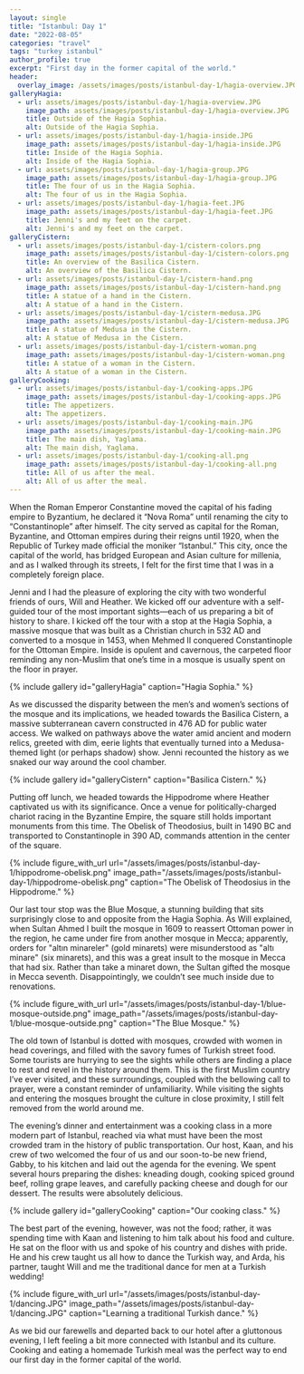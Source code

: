 ```yaml
---
layout: single
title: "Istanbul: Day 1"
date: "2022-08-05"
categories: "travel"
tags: "turkey istanbul"
author_profile: true
excerpt: "First day in the former capital of the world."
header:
  overlay_image: /assets/images/posts/istanbul-day-1/hagia-overview.JPG
galleryHagia:
  - url: assets/images/posts/istanbul-day-1/hagia-overview.JPG
    image_path: assets/images/posts/istanbul-day-1/hagia-overview.JPG
    title: Outside of the Hagia Sophia.
    alt: Outside of the Hagia Sophia.
  - url: assets/images/posts/istanbul-day-1/hagia-inside.JPG
    image_path: assets/images/posts/istanbul-day-1/hagia-inside.JPG
    title: Inside of the Hagia Sophia.
    alt: Inside of the Hagia Sophia.
  - url: assets/images/posts/istanbul-day-1/hagia-group.JPG
    image_path: assets/images/posts/istanbul-day-1/hagia-group.JPG
    title: The four of us in the Hagia Sophia.
    alt: The four of us in the Hagia Sophia.
  - url: assets/images/posts/istanbul-day-1/hagia-feet.JPG
    image_path: assets/images/posts/istanbul-day-1/hagia-feet.JPG
    title: Jenni's and my feet on the carpet.
    alt: Jenni's and my feet on the carpet.
galleryCistern:
  - url: assets/images/posts/istanbul-day-1/cistern-colors.png
    image_path: assets/images/posts/istanbul-day-1/cistern-colors.png
    title: An overview of the Basilica Cistern.
    alt: An overview of the Basilica Cistern.
  - url: assets/images/posts/istanbul-day-1/cistern-hand.png
    image_path: assets/images/posts/istanbul-day-1/cistern-hand.png
    title: A statue of a hand in the Cistern.
    alt: A statue of a hand in the Cistern.
  - url: assets/images/posts/istanbul-day-1/cistern-medusa.JPG
    image_path: assets/images/posts/istanbul-day-1/cistern-medusa.JPG
    title: A statue of Medusa in the Cistern.
    alt: A statue of Medusa in the Cistern.
  - url: assets/images/posts/istanbul-day-1/cistern-woman.png
    image_path: assets/images/posts/istanbul-day-1/cistern-woman.png
    title: A statue of a woman in the Cistern.
    alt: A statue of a woman in the Cistern.
galleryCooking:
  - url: assets/images/posts/istanbul-day-1/cooking-apps.JPG
    image_path: assets/images/posts/istanbul-day-1/cooking-apps.JPG
    title: The appetizers.
    alt: The appetizers.
  - url: assets/images/posts/istanbul-day-1/cooking-main.JPG
    image_path: assets/images/posts/istanbul-day-1/cooking-main.JPG
    title: The main dish, Yaglama.
    alt: The main dish, Yaglama.
  - url: assets/images/posts/istanbul-day-1/cooking-all.png
    image_path: assets/images/posts/istanbul-day-1/cooking-all.png
    title: All of us after the meal.
    alt: All of us after the meal.
---
```


When the Roman Emperor Constantine moved the capital of his fading empire to Byzantium, he declared it “Nova Roma” until renaming the city to “Constantinople” after himself. The city served as capital for the Roman, Byzantine, and Ottoman empires during their reigns until 1920, when the Republic of Turkey made official the moniker “Istanbul.” This city, once the capital of the world, has bridged European and Asian culture for millenia, and as I walked through its streets, I felt for the first time that I was in a completely foreign place.

Jenni and I had the pleasure of exploring the city with two wonderful friends of ours, Will and Heather. We kicked off our adventure with a self-guided tour of the most important sights—each of us preparing a bit of history to share. I kicked off the tour with a stop at the Hagia Sophia, a massive mosque that was built as a Christian church in 532 AD and converted to a mosque in 1453, when Mehmed II conquered Constantinople for the Ottoman Empire. Inside is opulent and cavernous, the carpeted floor reminding any non-Muslim that one’s time in a mosque is usually spent on the floor in prayer.

{% include gallery id="galleryHagia" caption="Hagia Sophia." %}

As we discussed the disparity between the men’s and women’s sections of the mosque and its implications, we headed towards the Basilica Cistern, a massive subterranean cavern constructed in 476 AD for public water access. We walked on pathways above the water amid ancient and modern relics, greeted with dim, eerie lights that eventually turned into a Medusa-themed light (or perhaps shadow) show. Jenni recounted the history as we snaked our way around the cool chamber.

{% include gallery id="galleryCistern" caption="Basilica Cistern." %}

Putting off lunch, we headed towards the Hippodrome where Heather captivated us with its significance. Once a venue for politically-charged chariot racing in the Byzantine Empire, the square still holds important monuments from this time. The Obelisk of Theodosius, built in 1490 BC and transported to Constantinople in 390 AD, commands attention in the center of the square.

{% include figure_with_url
    url="/assets/images/posts/istanbul-day-1/hippodrome-obelisk.png"
    image_path="/assets/images/posts/istanbul-day-1/hippodrome-obelisk.png"
    caption="The Obelisk of Theodosius in the Hippodrome."
%}

Our last tour stop was the Blue Mosque, a stunning building that sits surprisingly close to and opposite from the Hagia Sophia. As Will explained, when Sultan Ahmed I built the mosque in 1609 to reassert Ottoman power in the region, he came under fire from another mosque in Mecca; apparently, orders for "altın minareler" (gold minarets) were misunderstood as "altı minare" (six minarets), and this was a great insult to the mosque in Mecca that had six. Rather than take a minaret down, the Sultan gifted the mosque in Mecca seventh. Disappointingly, we couldn’t see much inside due to renovations.

{% include figure_with_url
    url="/assets/images/posts/istanbul-day-1/blue-mosque-outside.png"
    image_path="/assets/images/posts/istanbul-day-1/blue-mosque-outside.png"
    caption="The Blue Mosque."
%}

The old town of Istanbul is dotted with mosques, crowded with women in head coverings, and filled with the savory fumes of Turkish street food. Some tourists are hurrying to see the sights while others are finding a place to rest and revel in the history around them. This is the first Muslim country I’ve ever visited, and these surroundings, coupled with the bellowing call to prayer, were a constant reminder of unfamiliarity. While visiting the sights and entering the mosques brought the culture in close proximity, I still felt removed from the world around me.

The evening’s dinner and entertainment was a cooking class in a more modern part of Istanbul, reached via what must have been the most crowded tram in the history of public transportation. Our host, Kaan, and his crew of two welcomed the four of us and our soon-to-be new friend, Gabby, to his kitchen and laid out the agenda for the evening. We spent several hours preparing the dishes: kneading dough, cooking spiced ground beef, rolling grape leaves, and carefully packing cheese and dough for our dessert. The results were absolutely delicious.

{% include gallery id="galleryCooking" caption="Our cooking class." %}

The best part of the evening, however, was not the food; rather, it was spending time with Kaan and listening to him talk about his food and culture. He sat on the floor with us and spoke of his country and dishes with pride. He and his crew taught us all how to dance the Turkish way, and Arda, his partner, taught Will and me the traditional dance for men at a Turkish wedding!

{% include figure_with_url
    url="/assets/images/posts/istanbul-day-1/dancing.JPG"
    image_path="/assets/images/posts/istanbul-day-1/dancing.JPG"
    caption="Learning a traditional Turkish dance."
%}

As we bid our farewells and departed back to our hotel after a gluttonous evening, I left feeling a bit more connected with Istanbul and its culture. Cooking and eating a homemade Turkish meal was the perfect way to end our first day in the former capital of the world.
